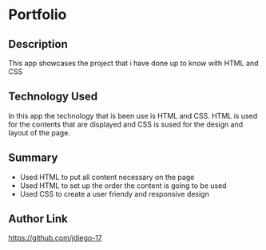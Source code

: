 # Portfolio

## Description

This app showcases the project that i have done up to know with HTML and CSS

## Technology Used

In this app the technology that is been use is HTML and CSS.
HTML is used for the contents that are displayed and CSS is sused for the design and layout 
of the page.

## Summary

* Used HTML to put all content necessary on the page
* Used HTML to set up the order the content is going to be used 
* Used CSS to create a user friendy and responsive design

## Author Link

https://github.com/jdiego-17